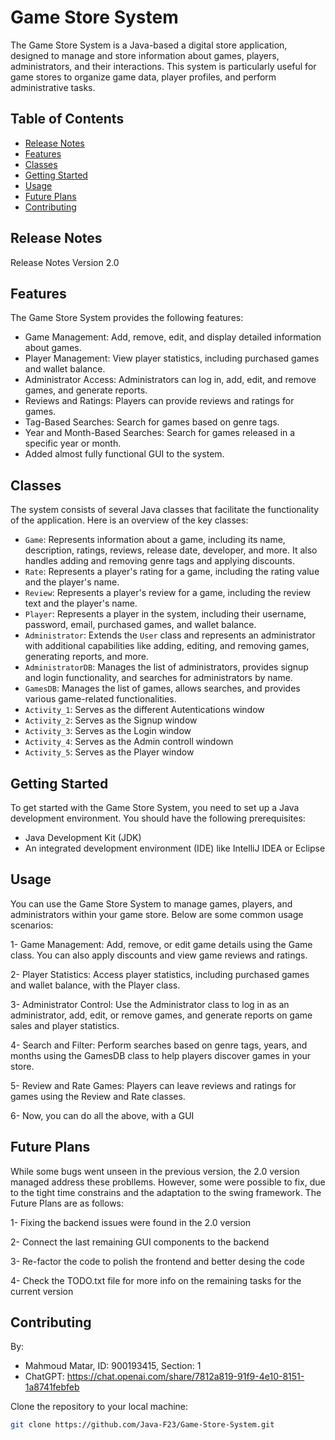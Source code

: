 # Game Store System

The Game Store System is a Java-based a digital store application, designed to manage and store information about games, players, administrators, and their interactions. This system is particularly useful for game stores to organize game data, player profiles, and perform administrative tasks.



## Table of Contents

- [Release Notes](#release-notes)
- [Features](#features)
- [Classes](#classes)
- [Getting Started](#getting-started)
- [Usage](#usage)
- [Future Plans](#Future-Plans)
- [Contributing](#contributing)


## Release Notes
Release Notes Version 2.0

## Features

The Game Store System provides the following features:

- Game Management: Add, remove, edit, and display detailed information about games.
- Player Management: View player statistics, including purchased games and wallet balance.
- Administrator Access: Administrators can log in, add, edit, and remove games, and generate reports.
- Reviews and Ratings: Players can provide reviews and ratings for games.
- Tag-Based Searches: Search for games based on genre tags.
- Year and Month-Based Searches: Search for games released in a specific year or month.
- Added almost fully functional GUI to the system. 

## Classes

The system consists of several Java classes that facilitate the functionality of the application. Here is an overview of the key classes:

- `Game`: Represents information about a game, including its name, description, ratings, reviews, release date, developer, and more. It also handles adding and removing genre tags and applying discounts.
- `Rate`: Represents a player's rating for a game, including the rating value and the player's name.
- `Review`: Represents a player's review for a game, including the review text and the player's name.
- `Player`: Represents a player in the system, including their username, password, email, purchased games, and wallet balance.
- `Administrator`: Extends the `User` class and represents an administrator with additional capabilities like adding, editing, and removing games, generating reports, and more.
- `AdministratorDB`: Manages the list of administrators, provides signup and login functionality, and searches for administrators by name.
- `GamesDB`: Manages the list of games, allows searches, and provides various game-related functionalities.
- `Activity_1`: Serves as the different Autentications window
- `Activity_2`: Serves as the Signup window
- `Activity_3`: Serves as the Login window
- `Activity_4`: Serves as the Admin controll windown
- `Activity_5`: Serves as the Player window

## Getting Started

To get started with the Game Store System, you need to set up a Java development environment. You should have the following prerequisites:

- Java Development Kit (JDK)
- An integrated development environment (IDE) like IntelliJ IDEA or Eclipse

## Usage
You can use the Game Store System to manage games, players, and administrators within your game store. Below are some common usage scenarios:

1- Game Management: Add, remove, or edit game details using the Game class. You can also apply discounts and view game reviews and ratings.

2- Player Statistics: Access player statistics, including purchased games and wallet balance, with the Player class.

3- Administrator Control: Use the Administrator class to log in as an administrator, add, edit, or remove games, and generate reports on game sales and player statistics.

4- Search and Filter: Perform searches based on genre tags, years, and months using the GamesDB class to help players discover games in your store.

5- Review and Rate Games: Players can leave reviews and ratings for games using the Review and Rate classes.

6- Now, you can do all the above, with a GUI

## Future Plans
While some bugs went unseen in the previous version, the 2.0 version managed address these probllems.
However, some were possible to fix, due to the tight time constrains and the adaptation to the swing framework.
The Future Plans are as follows:

1- Fixing the backend issues were found in the 2.0 version

2- Connect the last remaining GUI components to the backend

3- Re-factor the code to polish the frontend and better desing the code

4- Check the TODO.txt file for more info on the remaining tasks for the current version

## Contributing
By:
- Mahmoud Matar, ID: 900193415, Section: 1
- ChatGPT: https://chat.openai.com/share/7812a819-91f9-4e10-8151-1a8741febfeb

Clone the repository to your local machine:

```bash
git clone https://github.com/Java-F23/Game-Store-System.git



